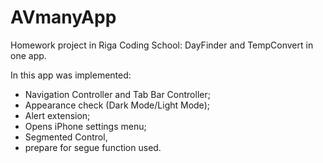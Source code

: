 # AVmanyApp
Homework project in Riga Coding School: DayFinder and TempConvert in one app.

In this app was implemented:
- Navigation Controller and Tab Bar Controller;
- Appearance check (Dark Mode/Light Mode);
- Alert extension;
- Opens iPhone settings menu;
- Segmented Control,
- prepare for segue function used.
